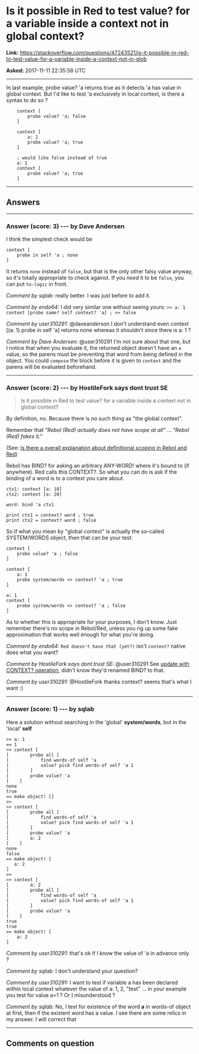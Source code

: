 # Is it possible in Red to test value? for a variable inside a context not in global context?

**Link:**
<https://stackoverflow.com/questions/47243521/is-it-possible-in-red-to-test-value-for-a-variable-inside-a-context-not-in-glob>

**Asked:** 2017-11-11 22:35:58 UTC

------------------------------------------------------------------------

In last example, probe value? \'a returns true as it detects \'a has
value in global context. But I\'d like to test \'a exclusively in local
context, is there a syntax to do so ?

        context [
            probe value? 'a; false
        ]

        context [
            a: 1
            probe value? 'a; true
        ]

        ; would like false instead of true
        a: 1
        context [
            probe value? 'a; true
        ]

------------------------------------------------------------------------

## Answers

------------------------------------------------------------------------

### Answer (score: 3) --- by Dave Andersen

I think the simplest check would be

    context [
        probe in self 'a ; none
    ]

It returns `none` instead of `false`, but that is the only other falsy
value anyway, so it\'s totally appropriate to check against. If you
*need* it to be `false`, you can put `to-logic` in front.

*Comment by sqlab:* really better. I was just before to add it.

*Comment by endo64:* I did very similar one without seeing yours:
`>> a: 1 context [probe same? self context? 'a] ; >> false`

*Comment by user310291:* \@daveanderson I don\'t understand even context
\[(a: 1) probe in self \'a\] returns none whereas it shouldn\'t since
there is a: 1 ?

*Comment by Dave Andersen:* \@user310291 I\'m not sure about that one,
but I notice that when you evaluate it, the returned object doesn\'t
have an `a` value, so the parens must be preventing that word from being
defined in the object. You could `compose` the block before it is given
to `context` and the parens will be evaluated beforehand.

------------------------------------------------------------------------

### Answer (score: 2) --- by HostileFork says dont trust SE

> Is it possible in Red to test value? for a variable inside a context
> not in global context?

By definition, no. Because there is no such thing as \"the global
context\".

Remember that *\"Rebol (Red) actually does not have scope at all\"* \...
*\"Rebol (Red) fakes it.\"*

(See: [Is there a overall explanation about definitional scoping in
Rebol and
Red](https://stackoverflow.com/questions/21964110/is-there-a-overall-explanation-about-definitional-scoping-in-rebol-and-red))

Rebol has BIND? for asking an arbitrary ANY-WORD! where it\'s bound to
(if anywhere). Red calls this CONTEXT?. So what you can do is ask if the
binding of a word is to a context you care about.

    ctx1: context [a: 10]
    ctx2: context [a: 20]

    word: bind 'a ctx1

    print ctx1 = context? word ; true
    print ctx2 = context? word ; false

So if what you mean by \"global context\" is actually the so-called
SYSTEM/WORDS object, then that can be your test:

    context [
        probe value? 'a ; false
    ]

    context [
        a: 1
        probe system/words <> context? 'a ; true
    ]

    a: 1
    context [
        probe system/words <> context? 'a ; false
    ]

As to whether this is appropriate for your purposes, I don\'t know. Just
remember there\'s no scope in Rebol/Red, unless you rig up some fake
approximation that works well enough for what you\'re doing.

*Comment by endo64:* `Red doesn't have that (yet?)` isn\'t `context?`
native does what you want?

*Comment by HostileFork says dont trust SE:* \@user310291 See [update
with CONTEXT?
operation](https://stackoverflow.com/posts/47245754/revisions), didn\'t
know they\'d renamed BIND? to that.

*Comment by user310291:* \@HostileFork thanks context? seems that\'s
what I want :)

------------------------------------------------------------------------

### Answer (score: 1) --- by sqlab

Here a solution without searching in the \'global\' **system/words**,
but in the \'local\' **self**

    >> a: 1
    == 1
    >> context [
    [        probe all [
    [            find words-of self 'a 
    [            value? pick find words-of self 'a 1
    [        ]
    [        probe value? 'a
    [    ]
    none
    true
    == make object! []
    >> 
    >> context [
    [        probe all [
    [            find words-of self 'a 
    [            value? pick find words-of self 'a 1
    [        ]
    [        probe value? 'a
    [        a: 2
    [    ]
    none
    false
    == make object! [
       a: 2
    ]
    >> 
    >> context [
    [        a: 2
    [        probe all [
    [            find words-of self 'a 
    [            value? pick find words-of self 'a 1
    [        ]
    [        probe value? 'a
    [    ]
    true
    true
    == make object! [
        a: 2
    ]

*Comment by user310291:* that\'s ok if I know the value of \'a in
advance only ?

*Comment by sqlab:* I don\'t understand your question?

*Comment by user310291:* I want to test if variable a has been declared
within local context whatever the value of a: 1, 2, \"test\" \... in
your example you test for value a=1 ? Or I misunderstood ?

*Comment by sqlab:* No, I test for existence of the word **a** in
words-of object at first, then if the existent word has a value. I see
there are some relics in my answer. I will correct that

------------------------------------------------------------------------

## Comments on question
